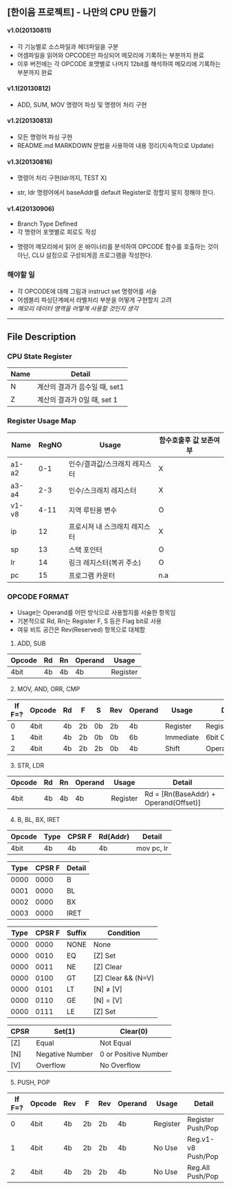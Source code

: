 ## [한이음 프로젝트] - 나만의 CPU 만들기 ##

#### v1.0(20130811) ####
- 각 기능별로 소스파일과 헤더파일을 구분
- 어셈파일을 읽어와 OPCODE만 파싱되어 메모리에 기록하는 부분까지 완료
- 이후 버전에는 각 OPCODE 포맷별로 나머지 12bit를 해석하여 메모리에 기록하는 부분까지 완료

#### v1.1(20130812) ####
- ADD, SUM, MOV 명령어 파싱 및 명령어 처리 구현 

#### v1.2(20130813) ####
- 모든 명령어 파싱 구현
- README.md MARKDOWN 문법을 사용하여 내용 정리(지속적으로 Update)

#### v1.3(20130816) ####
- 명령어 처리 구현(ldr까지, TEST X)
+ str, ldr 명령어에서 baseAddr를 default Register로 정할지 말지 정해야 한다.

#### v1.4(20130906) ####
- Branch Type Defined
- 각 명령어 포맷별로 회로도 작성
+ 명령어 메모리에서 읽어 온 바이너리를 분석하여 OPCODE 함수를 호출하는 것이 아닌, CLU 설정으로 구성되게끔 프로그램을 작성한다.

### 해야할 일 ###
- 각 OPCODE에 대해 그림과 instruct set 명령어를 서술
- 어셈블리 파싱단계에서 라벨처리 부분을 어떻게 구현할지 고려
- *메모리 데이터 영역을 어떻게 사용할 것인지 생각*

-------------------------------------------------------------------------------------------

## File Description ##

### CPU State Register ###

  Name    | Detail  
  ------- | -------
  N       | 계산의 결과가 음수일 때, set1
  Z       | 계산의 결과가 0일 때, set 1 


### Register Usage Map ###

  Name    | RegNO   | Usage                              | 함수호출후 값 보존여부
  ------- | ------- | -------                            | -------
  a1-a2   | 0-1     | 인수/결과값/스크래치 레지스터      | X
  a3-a4   | 2-3     | 인수/스크래치 레지스터             | X 
  v1-v8   | 4-11    | 지역 루틴용 변수                   | O
  ip      | 12      | 프로시져 내 스크래치 레지스터      | X
  sp      | 13      | 스택 포인터                        | O
  lr      | 14      | 링크 레지스터(복귀 주소)           | O
  pc      | 15      | 프로그램 카운터                    | n.a
  

### OPCODE FORMAT ###
- Usage는 Operand를 어떤 방식으로 사용할지를 서술한 항목임
- 기본적으로 Rd, Rn는 Register F, S 등은 Flag bit로 사용
- 여유 비트 공간은 Rev(Reserved) 항목으로 대체함

1. ADD, SUB

  Opcode  | Rd      | Rn      | Operand | Usage
  ------- | ------- | ------- | ------- | -------
  4bit    | 4b      | 4b      | 4b      | Register

2. MOV, AND, ORR, CMP

  If F=?  | Opcode  | Rd      | F       | S       | Rev     | Operand | Usage     | Detail
  ------- | ------- | ------- | ------- | ------- | ------- | ------- | -------   | -------
  0       | 4bit    | 4b      | 2b      | 0b      | 2b      | 4b      | Register  | Register Index
  1       | 4bit    | 4b      | 2b      | 0b      | 0b      | 6b      | Immediate | 6bit Constant
  2       | 4bit    | 4b      | 2b      | 2b      | 0b      | 4b      | Shift     | Operand<<4*S

3. STR, LDR

  Opcode  | Rd      | Rn      | Operand | Usage    | Detail
  ------- | ------- | ------- | ------- | -------  | -------
  4bit    | 4b      | 4b      | 4b      | Register | Rd = [Rn(BaseAddr) + Operand(Offset)]
  
4. B, BL, BX, IRET

  Opcode   | Type     | CPSR F   | Rd(Addr) | Detail    
  -------  | -------  | -------  | -------  | ------
  4bit     | 4b       | 4b       | 4b       | mov pc, lr

  Type    | CPSR F  | Detail    
  ------- | ------- | ------- 
	0000    | 0000    | B
	0001    | 0000    | BL
	0002    | 0000    | BX
	0003    | 0000    | IRET

  Type    | CPSR F  | Suffix  | Condition
  ------- | ------- | ------- | -------
	0000    | 0000    | NONE    | None
	0000    | 0010    | EQ      | [Z] Set
	0000    | 0011    | NE      | [Z] Clear
	0000    | 0100    | GT      | [Z] Clear && (N=V)
	0000    | 0101    | LT      | [N] ≠ [V]
	0000    | 0110    | GE      | [N] = [V]
	0000    | 0111    | LE      | [Z] Set || ([N]≠[V])

  CPSR    | Set(1)          | Clear(0)    
  ------- | -------         | ------- 
	[Z]     | Equal           | Not Equal
	[N]     | Negative Number | 0 or Positive Number
	[V]     | Overflow        | No Overflow


5. PUSH, POP

  If F=?  | Opcode  | Rev     | F       | Rev     | Operand | Usage    | Detail
  ------- | ------- | ------- | ------- | ------- | ------- | -------  | -------  
  0       | 4bit    | 4b      | 2b      | 2b      | 4b      | Register | Register  Push/Pop
  1       | 4bit    | 4b      | 2b      | 2b      | 4b      | No Use   | Reg.v1-v8 Push/Pop
  2       | 4bit    | 4b      | 2b      | 2b      | 4b      | No Use   | Reg.All   Push/Pop

